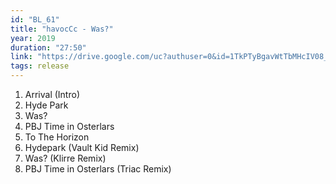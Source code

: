 ```yaml
---
id: "BL_61"
title: "havocCc - Was?"
year: 2019
duration: "27:50"
link: "https://drive.google.com/uc?authuser=0&id=1TkPTyBgavWtTbMHcIV08_YmP7_Wc5XGc&export=download"
tags: release
---
```


01. Arrival (Intro)
02. Hyde Park
03. Was?
04. PBJ Time in Osterlars
05. To The Horizon
06. Hydepark (Vault Kid Remix)
07. Was? (Klirre Remix)
08. PBJ Time in Osterlars (Triac Remix)
